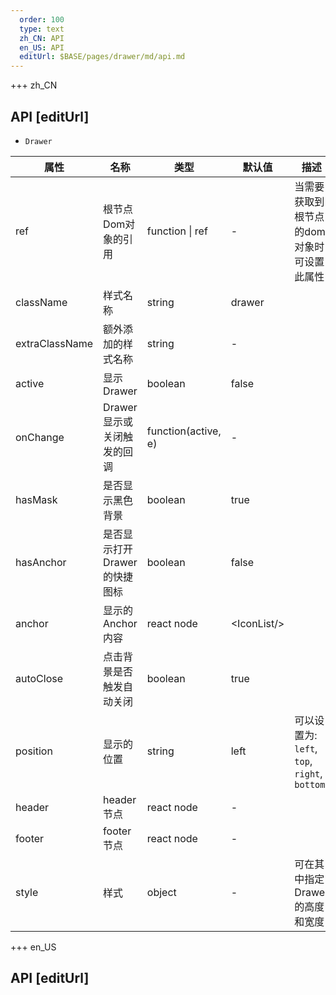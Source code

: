 ```yaml
---   
  order: 100
  type: text
  zh_CN: API
  en_US: API
  editUrl: $BASE/pages/drawer/md/api.md
---      
```


+++  zh_CN
## API [editUrl]    

- <Code>Drawer</Code>    

| 属性 | 名称 | 类型 | 默认值 | 描述 |
| --- | --- | --- | --- | --- |
| ref | 根节点Dom对象的引用 | function \| ref | - | 当需要获取到根节点的dom对象时可设置此属性 |
| className | 样式名称 | string | drawer |  |
| extraClassName | 额外添加的样式名称 | string | - |  |
| active | 显示Drawer | boolean | false |  |
| onChange | Drawer显示或关闭触发的回调 | function(active, e) | - |  |
| hasMask | 是否显示黑色背景 | boolean | true |  |
| hasAnchor | 是否显示打开Drawer的快捷图标 | boolean | false |  |
| anchor | 显示的Anchor内容 | react node | <IconList\/> |  |
| autoClose | 点击背景是否触发自动关闭 | boolean | true |  |
| position | 显示的位置 | string | left | 可以设置为: <Code>left</Code>, <Code>top</Code>, <Code>right</Code>, <Code>bottom</Code>  |
| header | header节点 | react node | - |   |
| footer | footer节点 | react node | - |   |
| style | 样式 | object | - | 可在其中指定Drawer的高度和宽度  |

+++ en_US
## API [editUrl]     

